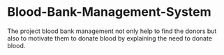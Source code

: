 # Blood-Bank-Management-System

The project blood bank management not only help to find the donors but also to motivate them to donate blood by explaining the need to donate blood.
